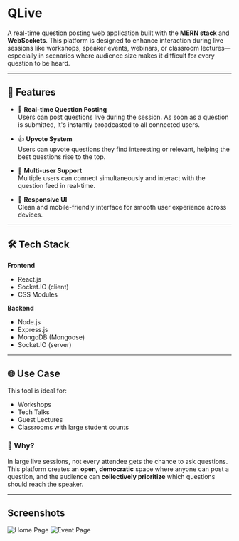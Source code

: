 # QLive

A real-time question posting web application built with the **MERN stack** and **WebSockets**. This platform is designed to enhance interaction during live sessions like workshops, speaker events, webinars, or classroom lectures—especially in scenarios where audience size makes it difficult for every question to be heard.

---

## 🚀 Features

- 🔄 **Real-time Question Posting**  
  Users can post questions live during the session. As soon as a question is submitted, it's instantly broadcasted to all connected users.

- 👍 **Upvote System**  
  Users can upvote questions they find interesting or relevant, helping the best questions rise to the top.

- 👥 **Multi-user Support**  
  Multiple users can connect simultaneously and interact with the question feed in real-time.

- 📱 **Responsive UI**  
  Clean and mobile-friendly interface for smooth user experience across devices.

---

## 🛠️ Tech Stack

**Frontend**  
- React.js  
- Socket.IO (client)  
- CSS Modules 

**Backend**  
- Node.js  
- Express.js  
- MongoDB (Mongoose)  
- Socket.IO (server)

---

## 🌐 Use Case

This tool is ideal for:
- Workshops
- Tech Talks
- Guest Lectures
- Classrooms with large student counts

### 🎯 Why?

In large live sessions, not every attendee gets the chance to ask questions. This platform creates an **open, democratic** space where anyone can post a question, and the audience can **collectively prioritize** which questions should reach the speaker.

---

## Screenshots

![Home Page](assets/qlive1.png)
![Event Page](assets/qlive2.png)


